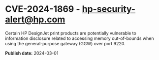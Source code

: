 # CVE-2024-1869 - hp-security-alert@hp.com

Certain HP DesignJet print products are potentially vulnerable to information disclosure related to accessing memory out-of-bounds when using the general-purpose gateway (GGW) over port 9220.

**Publish date:** 2024-03-01
